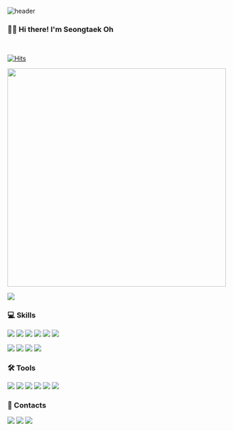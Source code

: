 ![header](https://capsule-render.vercel.app/api?type=waving&height=200&text=Seongtaek%20Oh&fontAlign=50&fontAlignY=40&color=gradient)
<h3>
   🧚‍♀️ Hi there! I'm <b>Seongtaek Oh</b><br/>
</h3>
<br/>

[![Hits](https://hits.seeyoufarm.com/api/count/incr/badge.svg?url=https%3A%2F%2Fgithub.com%2Fnevergettingold%2Fhit-counter&count_bg=%23FC4BDE&title_bg=%23555555&icon=&icon_color=%23E7E7E7&title=hits&edge_flat=false)](https://hits.seeyoufarm.com)
<p>
  <img src="https://github-readme-stats.vercel.app/api?username=nevergettingold&show_icons=true&count_private=true&line_height=24" style="width: 492px"> <p>
  <img src="https://github-readme-stats.vercel.app/api/top-langs/?username=nevergettingold&layout=compact&langs_count=6">
</p>

### 💻 Skills

<p>
  <img src="https://img.shields.io/badge/javascript-F7DF1E?style=flat&logo=javascript&logoColor=black"> 
  <img src="https://img.shields.io/badge/React-87CEFA?style=flat&logo=React&logoColor=white">
  <img src="https://img.shields.io/badge/Redux-764ABC?style=flat&logo=Redux&logoColor=white"/>
  <img src="https://img.shields.io/badge/HTML5-E34F26?style=flat&logo=html5&logoColor=white"/>
  <img src="https://img.shields.io/badge/CSS3-1572B6?style=flat&logo=css3&logoColor=white"/>
  <img src="https://img.shields.io/badge/Python-3776AB?style=flat&logo=Python&logoColor=white"/>
</p>
<p>
  <img src="https://img.shields.io/badge/AWS S3-232F3E?style=flat&logo=amazonaws&logoColor=white">
  <img src="https://img.shields.io/badge/AWS cloudfront-232F3E?style=flat&logo=amazonaws&logoColor=white">
  <img src="https://img.shields.io/badge/AWS route53-232F3E?style=flat&logo=amazonaws&logoColor=white">
  <img src="https://img.shields.io/badge/firebase-FFCA28?style=flat&logo=firebase&logoColor=black"> 
</p>

### 🛠 Tools
<p>
  <img src="https://img.shields.io/badge/VSCode-007ACC?style=flat&logo=Visual Studio Code&logoColor=white"/>
  <img src="https://img.shields.io/badge/PyCharm-48A842?style=flat-badge&logo=pycharm&logoColor=white"/>
  <img src="https://img.shields.io/badge/Git-F05032?style=flat&logo=Git&logoColor=white"/>
  <img src="https://img.shields.io/badge/Github-181717?style=flat&logo=github&logoColor=white">
  <img src="https://img.shields.io/badge/Slack-4A154B?style=flat&logo=Slack&logoColor=white"/>
  <img src="https://img.shields.io/badge/Notion-000000?style=flat&logo=Notion&logoColor=white"/>

</p>

### 📩 Contacts
<p>
  <a href="mailto:ostoyt1994@gmail.com" target="_blank"><img src="https://img.shields.io/badge/Gmail-EA4335?style=flat&logo=Gmail&logoColor=white"/></a>
  <a href="https://linkedin.com/in/seongtaekoh"><img src="https://img.shields.io/badge/-LinkedIn-blue?style=flat&logo=Linkedin&logoColor=white"></a>
  <a href="https://velog.io/@ne_ol"><img src="https://camo.githubusercontent.com/fe4c5886726a4a11c7a8380bddb273de7449d521ad1f958876c982cf0c380b46/68747470733a2f2f696d672e736869656c64732e696f2f62616467652f56656c6f672d3230633939373f7374796c653d666f722d7468652d737175617265266c6f676f3d56696d656f266c6f676f436f6c6f723d7768697465"/></a>
